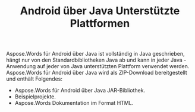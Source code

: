 ﻿---
title: Android über Java Unterstützte Plattformen
second_title: Aspose.Words für Java
articleTitle: Aspose.Words für Android über Java Unterstützte Plattformen
linktitle: Aspose.Words für Android über Java Unterstützte Plattformen
description: "Aspose.Words für Android über Java Unterstützte Plattformen."
type: docs
weight: 40
url: /de/java/aspose-words-for-android-via-java-supported-platforms/
timestamp: 2024-01-27-14-07-04
---

Aspose.Words für Android über Java ist vollständig in Java geschrieben, hängt nur von den Standardbibliotheken Java ab und kann in jeder Java -Anwendung auf jeder von Java unterstützten Plattform verwendet werden. Aspose.Words für Android über Java wird als ZIP-Download bereitgestellt und enthält Folgendes:

- Aspose.Words für Android über Java JAR-Bibliothek.
- Beispielprojekte.
- Aspose.Words Dokumentation im Format HTML.






